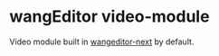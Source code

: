 # wangEditor video-module

Video module built in [wangeditor-next](https://cycleccc.github.io/docs/) by default.
